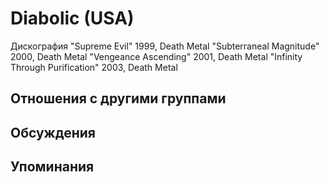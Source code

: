 # Diabolic (USA)

Дискография
"Supreme Evil" 1999, Death Metal
"Subterraneal Magnitude" 2000, Death Metal
"Vengeance Ascending" 2001, Death Metal
"Infinity Through Purification" 2003, Death Metal

## Отношения с другими группами


## Обсуждения


## Упоминания


